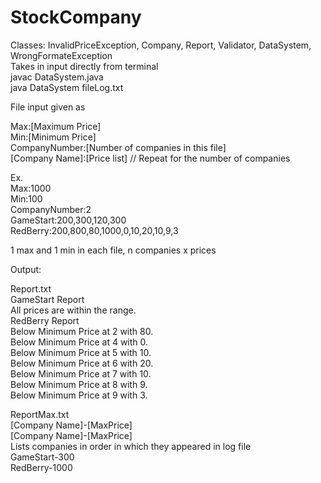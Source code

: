 # StockCompany

Classes: InvalidPriceException, Company, Report, Validator, DataSystem, WrongFormateException  
Takes in input directly from terminal   
javac DataSystem.java   
java DataSystem fileLog.txt
   
File input given as    
    
Max:[Maximum Price]   
Min:[Minimum Price]   
CompanyNumber:[Number of companies in this file]   
[Company Name]:[Price list]  // Repeat for the number of companies   

Ex.   
Max:1000   
Min:100   
CompanyNumber:2   
GameStart:200,300,120,300   
RedBerry:200,800,80,1000,0,10,20,10,9,3   

1 max and 1 min in each file, n companies x prices   


Output:  
   
Report.txt   
GameStart Report   
All prices are within the range.   
RedBerry Report   
Below Minimum Price at 2 with 80.   
Below Minimum Price at 4 with 0.   
Below Minimum Price at 5 with 10.   
Below Minimum Price at 6 with 20.   
Below Minimum Price at 7 with 10.   
Below Minimum Price at 8 with 9.   
Below Minimum Price at 9 with 3.    

ReportMax.txt   
[Company Name]-[MaxPrice]   
[Company Name]-[MaxPrice]   
Lists companies in order in which they appeared in log file   
GameStart-300   
RedBerry-1000   
